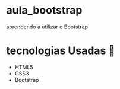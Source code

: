 # aula_bootstrap
aprendendo a utilizar o Bootstrap

# tecnologias Usadas :book:
- HTML5
- CSS3
- Bootstrap
